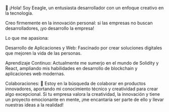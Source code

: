 👋 ¡Hola! Soy Eeagle, un entusiasta desarrollador con un enfoque creativo en la tecnología. 

Creo firmemente en la innovación personal: 
si las empresas no buscan desarrolladores, ¡yo desarrollo la empresa!

Lo que me apasiona:

Desarrollo de Aplicaciones y Web:
Fascinado por crear soluciones digitales que mejoren la vida de las personas.


Aprendizaje Continuo: 
Actualmente me sumerjo en el mundo de Solidity y React, ampliando mis habilidades en desarrollo de blockchain y aplicaciones web modernas.

Colaboraciones:
💞️ Estoy en la búsqueda de colaborar en productos innovadores, aportando mi conocimiento técnico y creatividad para crear algo excepcional.
Si tu empresa valora la creatividad, la innovación y tiene un proyecto emocionante en mente, ¡me encantaría ser parte de ello y llevar nuestras ideas a la realidad!

